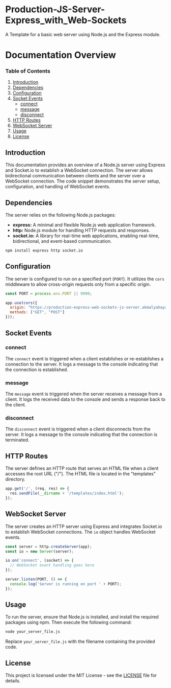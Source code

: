 # Production-JS-Server-Express_with_Web-Sockets
A Template for a basic web server using Node.js and the Express module.

# Documentation Overview

### Table of Contents

1. [Introduction](#introduction)
2. [Dependencies](#dependencies)
3. [Configuration](#configuration)
4. [Socket Events](#socket-events)
   - [connect](#connect)
   - [message](#message)
   - [disconnect](#disconnect)
5. [HTTP Routes](#http-routes)
6. [WebSocket Server](#websocket-server)
7. [Usage](#usage)
8. [License](#license)

## Introduction

This documentation provides an overview of a Node.js server using Express and Socket.io to establish a WebSocket connection. The server allows bidirectional communication between clients and the server over a WebSocket connection. The code snippet demonstrates the server setup, configuration, and handling of WebSocket events.

## Dependencies

The server relies on the following Node.js packages:

- **express:** A minimal and flexible Node.js web application framework.
- **http:** Node.js module for handling HTTP requests and responses.
- **socket.io:** A library for real-time web applications, enabling real-time, bidirectional, and event-based communication.

```bash
npm install express http socket.io
```

## Configuration

The server is configured to run on a specified port (`PORT`). It utilizes the `cors` middleware to allow cross-origin requests only from a specific origin.

```javascript
const PORT = process.env.PORT || 9999;

app.use(cors({
  origin: "https://production-express-web-sockets-js-server.akmalyahaya.repl.co",
  methods: ["GET", "POST"]
}));
```

## Socket Events

### connect

The `connect` event is triggered when a client establishes or re-establishes a connection to the server. It logs a message to the console indicating that the connection is established.

### message

The `message` event is triggered when the server receives a message from a client. It logs the received data to the console and sends a response back to the client.

### disconnect

The `disconnect` event is triggered when a client disconnects from the server. It logs a message to the console indicating that the connection is terminated.

## HTTP Routes

The server defines an HTTP route that serves an HTML file when a client accesses the root URL ("/"). The HTML file is located in the "templates" directory.

```javascript
app.get('/', (req, res) => {
  res.sendFile(__dirname + '/templates/index.html');
});
```

## WebSocket Server

The server creates an HTTP server using Express and integrates Socket.io to establish WebSocket connections. The `io` object handles WebSocket events.

```javascript
const server = http.createServer(app);
const io = new Server(server);

io.on('connect', (socket) => {
  // WebSocket event handling goes here
});

server.listen(PORT, () => {
  console.log('Server is running on port ' + PORT);
});
```

## Usage

To run the server, ensure that Node.js is installed, and install the required packages using npm. Then execute the following command:

```bash
node your_server_file.js
```

Replace `your_server_file.js` with the filename containing the provided code.

## License

This project is licensed under the MIT License - see the [LICENSE](LICENSE) file for details.
